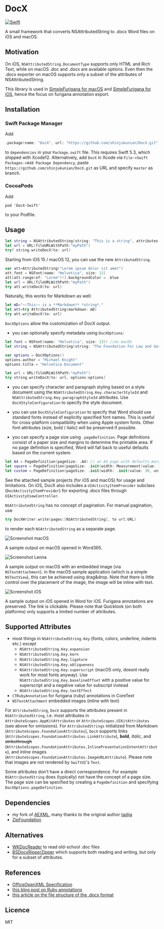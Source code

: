 # DocX
[![Swift](https://github.com/shinjukunian/DocX/actions/workflows/swift.yml/badge.svg)](https://github.com/shinjukunian/DocX/actions/workflows/swift.yml)

A small framework that converts NSAttributedString to .docx Word files on iOS and macOS.

## Motivation

On iOS, `NSAttributedString.DocumentType` supports only HTML and Rich Text, while on macOS .doc and .docx are available options. Even then the .docx exporter on macOS supports only a subset of the attributes of NSAttributedString. 

This library is used in [SimpleFurigana for macOS](https://itunes.apple.com/de/app/simple-furigana/id997615882?l=en&mt=12) and [SimpleFurigana for iOS](https://itunes.apple.com/de/app/simple-furigana/id924351286?l=en&mt=8), hence the focus on furigana annotation export.

## Installation
### Swift Package Manager
Add 
```swift
.package(name: "DocX", url: "https://github.com/shinjukunian/DocX.git", .branch("master"))
```

to ```dependencies``` in your  ```Package.swift``` file. This requires Swift 5.3, which shipped with Xcode12.
Alternatively, add  ```DocX``` in Xcode via ```File->Swift Packages->Add Package Dependency```, paste ```https://github.com/shinjukunian/DocX.git``` as URL and specify ```master``` as branch.

### CocoaPods
Add 
```
pod 'DocX-Swift'
```
to your Podfile.

## Usage

```swift
let string = NSAttributedString(string: "This is a string", attributes: [.font: UIFont.systemFont(ofSize: UIFont.systemFontSize), .backgroundColor: UIColor.blue])
let url = URL(fileURLWithPath:"myPath")
try? string.writeDocX(to: url)
```
Starting from iOS 15 / macOS 12, you can use the new `AttributedString`.

```swift
var att=AttributedString("Lorem ipsum dolor sit amet")
att.font = NSFont(name: "Helvetica", size: 12)
att[att.range(of: "Lorem")!].backgroundColor = .blue
let url = URL(fileURLWithPath:"myPath")
try att.writeDocX(to: url)
```

Naturally, this works for Markdown as well:

```swift
let mD="~~This~~ is a **Markdown** *string*."
let att=try AttributedString(markdown: mD)
try att.writeDocX(to: url)
```

`DocXOptions` allow the customization of DocX output.

- you can optionally specify metadata using `DocXOptions`:

```swift
let font = NSFont(name: "Helvetica", size: 13)! //on macOS
let string = NSAttributedString(string: "The Foundation For Law and Government favours Helvetica.", attributes: [.font: font])

var options = DocXOptions()
options.author = "Michael Knight"
options.title = "Helvetica Document"

let url = URL(fileURLWithPath:"myPath")
try string.writeDocX(to: url, options:options)
```
- you can specify character and paragraph styling based on a style document using the `NSAttributedString.Key.characterStyleId` and `NSAttributedString.Key.paragraphStyleId` attributes. Use `DocXStyleConfiguration` to specify the style document.

- you can use `DocXStyleConfiguration` to specify that Word should use standard fonts instead of explicitly specified font names. This is useful for cross-platform compatibility when using Apple system fonts. Other font attributes (size, bold / italic) will be preserved if possible.

- you can specify a page size using `.pageDefinition`. Page definitions consist of a paper size and margins to determine the printable area. If no page definition is specified, Word will fall back to useful defaults based on the current system.

```Swift
let A4 = PageDefinition(pageSize: .A4) // an A4 page with defaults margins
let square = PageDefinition(pageSize: .init(width: Measurement(value: 10, unit: .centimeters), height: Measurement(value: 10, unit: .centimeters))) // a custom square page size with default (72 pt) margins)
let custom = PageDefinition(pageSize: .init(width: .init(value: 30, unit: .centimeters), height: .init(value: 20, unit: .centimeters)), pageMargins: .init(top: .init(value: 1, unit: .centimeters), bottom: .init(value: 1, unit: .centimeters), left: .init(value: 1, unit: .centimeters), right: .init(value: 1, unit: .centimeters))) // a page with custom paper and custom margins
```

See the attached sample projects (for iOS and macOS) for usage and limitations.
On iOS, DocX also includes a `UIActivityItemProvider` subclass (`DocXActivityItemProvider`) for exporting .docx files through `UIActivityViewController`.

`NSAttributedString` has no concept of pagination. For manual pagination, use 

```swift
try DocXWriter.write(pages:[NSAttributedString], to url:URL)
```
to render each `NSAttributedString` as a separate page.

![Screenshot macOS](/images/screenshot_mac.jpg)

A sample output on macOS opened in Word365.

![Screenshot Lenna](/images/lenna.jpg)

A sample output on macOS with an embedded image (via ```NSTextAttachment```). in the macOS sample application (which is a simple ```NSTextView```), this can be achieved using drag&drop. Note that there is little control over the placement of the image, the image will be inline with text. 

![Screenshot iOS](/images/screenshot_iOS.png)

A sample output on iOS opened in Word for iOS. Furigana annotations are preserved. The link is clickable.
Please note that Quicklook (on both platforms) only supports a limited number of attributes.

## Supported Attributes

- most things in `NSAttributedString.Key` (fonts, colors, underline, indents etc.) except
  - `NSAttributedString.Key.expansion`
  - `NSAttributedString.Key.kern`
  - `NSAttributedString.Key.ligature`
  - `NSAttributedString.Key.obliqueness`
  - `NSAttributedString.Key.superscript` (macOS only, doesnt really work for most fonts anyway). Use `NSAttributedString.Key.baselineOffset` with a positive value for superscript and a negative value for subscript instead
  - `NSAttributedString.Key.textEffect`
- `CTRubyAnnotation` for furigana (ruby) annotations in CoreText
- `NSTextAttachment` embedded images (inline with text)

For `AttributedString`, `DocX` supports the attributes present in `NSAttributedString`, i.e. most attributes in `AttributeScopes.AppKitAttributes` or `AttributeScopes.UIKitAttributes` (see above for omissions). For `AttributedStrings` initialized from Markdown (`AttributeScopes.FoundationAttributes`), `DocX` supports links (`AttributeScopes.FoundationAttributes.LinkAttribute`), **bold**, *italic*, and ~~strikethrough~~ (`AttributeScopes.FoundationAttributes.InlinePresentationIntentAttribute`), and inline images (`AttributeScopes.FoundationAttributes.ImageURLAttribute`). Please note that images are not rendered by `SwiftUI`'s `Text`.

Some attributes don't have a direct correspondence. For example `NSAttributedString` does (typically) not have the concept of a page size. The page size can be specified by creating a `PageDefinition` and specifying `DocXOptions.pageDefinition`.

## Dependencies

- my fork of [AEXML](https://github.com/shinjukunian/AEXML), many thanks to the original author [tadija](https://github.com/tadija/AEXML)
- [ZipFoundation](https://github.com/weichsel/ZIPFoundation)

## Alternatives

- [WKDocReader](https://github.com/Wekwa/WKDocReader) to read old-school .doc files
- [BSDocxRipperZipper](https://github.com/SlayterDev/BSDocxRipperZipper) which supports both reading and writing, but only for a subset of attributes.

## References

- [OfficeOpenXML Specification](http://officeopenxml.com/anatomyofOOXML.php)
- [this blog post on Ruby annotations](https://blogs.msdn.microsoft.com/murrays/2014/12/27/ruby-text-objects/)
- [this article on the file structure of the .docx format](https://www.toptal.com/xml/an-informal-introduction-to-docx)

## Licence
MIT

